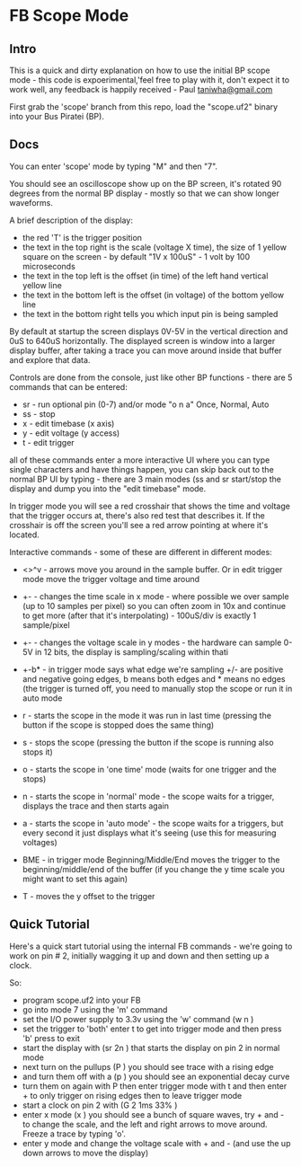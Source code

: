 # FB Scope Mode

## Intro

This is a quick and dirty explanation on how to use the initial BP scope
mode - this code is expoerimental,'feel free to play with it, don't expect
it to work well, any feedback is happily received - Paul taniwha@gmail.com

First grab the 'scope' branch from this repo, load the "scope.uf2" binary into your
Bus Piratei (BP).


## Docs

You can enter 'scope' mode by typing "M" and then "7".

You should see an oscilloscope show up on the BP screen, it's rotated 90 degrees 
from the normal BP display - mostly so that we can show longer waveforms.

A brief description of the display:

* the red 'T' is the trigger position
* the text in the top right is the scale (voltage X time), the size of 1 yellow square on the screen - by
default "1V x 100uS" - 1 volt by 100 microseconds
* the text in the top left is the offset (in time) of the left hand vertical yellow line
* the text in the bottom left is the offset (in voltage) of the bottom yellow line
* the text in the bottom right tells you which input pin is being sampled

By default at startup the screen displays 0V-5V in the vertical direction and 0uS to 640uS horizontally.
The displayed screen is window into a larger display buffer, after taking a trace you can move around 
inside that buffer and explore that data.

Controls are done from the console, just like other BP functions - there are 5 commands that
can be entered:

* sr <pin> <mode> - run optional pin (0-7) and/or mode "o n a" Once, Normal, Auto
* ss - stop
* x - edit timebase (x axis)
* y - edit voltage (y access)
* t - edit trigger

all of these commands enter a more interactive UI where you can type single characters and have things
happen, you can skip back out to the normal BP UI by typing <ENTER> - there are 3 main modes (ss and sr start/stop the display and dump you into the "edit timebase" mode.

In trigger mode you will see a red crosshair that shows the time and voltage that the trigger occurs at,
there's also red test that describes it. If the crosshair is off the screen you'll see a red arrow
pointing at where it's located.

Interactive commands - some of these are different in different modes:

* <>^v - arrows move you around in the sample buffer. Or in edit trigger mode move the trigger voltage and time around

* +- - changes the time scale in x mode - where possible we over sample (up to 10 samples per pixel) so you can often zoom in 10x and continue to get more (after that it's interpolating) - 100uS/div is exactly 1 sample/pixel
* +- - changes the voltage scale in y modes - the hardware can sample 0-5V in 12 bits, the display is sampling/scaling within thati
* +-b* - in trigger mode says what edge we're sampling +/- are positive and negative going edges, b means both edges and * means no edges (the trigger is turned off, you need to manually stop the scope or run it in 
auto mode

* r - starts the scope in the mode it was run in last time (pressing the button if the scope is stopped does the same thing)
* s - stops the scope (pressing the button if the scope is running also stops it)
* o - starts the scope in 'one time' mode (waits for one trigger and the stops)
* n - starts the scope in 'normal' mode - the scope waits for a trigger, displays the trace and then starts again
* a - starts the scope in 'auto mode' - the scope waits for a triggers, but every second it just displays what it's seeing (use this for measuring voltages)

* BME - in trigger mode Beginning/Middle/End moves the trigger to the beginning/middle/end of the buffer (if you change the y time scale you might want to set this again)
* T - moves the y offset to the trigger

## Quick Tutorial

Here's a quick start tutorial using the internal FB commands - we're going to work on pin # 2, initially wagging it up and down and then setting up a clock.

So:

* program scope.uf2 into your FB
* go into mode 7 using the 'm' command
* set the I/O power supply to 3.3v using the 'w' command (w <enter> <enter> n <enter>)
* set the trigger to 'both' enter t<enter> to get into trigger mode and then press 'b' press <enter> to exit
* start the display with (sr 2n <enter>) that starts the display on pin 2 in normal mode
* next turn on the pullups (P <enter>) you should see trace with a rising edge
* and turn them off with a (p <enter>) you should see an exponential decay curve
* turn them on again with P then enter trigger mode with t and then enter + to only
trigger on rising edges then <enter> to leave trigger mode
* start a clock on pin 2 with (G 2 <enter> 1ms <enter> 33% <enter>)
* enter x mode (x <enter>) you should see a bunch of square waves, try + and - to change the scale, and the left and right arrows to move around. Freeze a trace by typing 'o'.
* enter y mode and change the voltage scale with + and - (and use the up down arrows to move the display)
